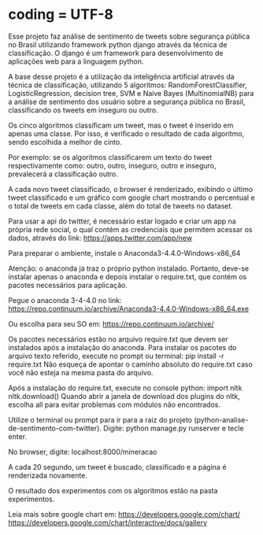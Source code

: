 ﻿# coding = UTF-8

Esse projeto faz análise de sentimento de tweets sobre segurança pública no Brasil utilizando framework python django através da técnica de classificação.
O django é um framework para desenvolvimento de aplicações web para a linguagem python.

A base desse projeto é a utilização da inteligência artificial através da técnica de classificação, utilizando 5 algoritmos: RandomForestClassifier, LogisticRegression, decision tree, SVM e Naive Bayes (MultinomialNB) para a análise de sentimento dos usuário sobre a segurança pública no Brasil, classificando os tweets em inseguro ou outro.

Os cinco algoritmos classificam um tweet, mas o tweet é inserido em apenas uma classe. Por isso, é verificado o resultado de cada algoritmo, sendo escolhida a melhor de cinto.

Por exemplo: se os algoritmos classificarem um texto do tweet respectivamente como: outro, outro, inseguro, outro e inseguro, prevalecerá a classificação outro.

A cada novo tweet classificado, o browser é renderizado, exibindo o último tweet classificado e um gráfico com google chart mostrando o percentual e o total de tweets em cada classe, além do total de tweets no dataset.

Para usar a api do twitter, é necessário estar logado  e criar um app na própria rede social, o qual contém as credenciais que permitem acessar os dados, através do link:
https://apps.twitter.com/app/new

Para preparar o ambiente, instale o Anaconda3-4.4.0-Windows-x86_64

Atenção: o anaconda já traz o próprio python instalado. Portanto, deve-se instalar apenas o anaconda e depois instalar o require.txt, que contém os pacotes necessários para aplicação.

Pegue o anaconda 3-4-4.0 no link:
https://repo.continuum.io/archive/Anaconda3-4.4.0-Windows-x86_64.exe

Ou escolha para seu SO em:
https://repo.continuum.io/archive/

Os pacotes necessários estão no arquivo require.txt que devem ser instalados após a instalação do anaconda.
Para instalar os pacotes do arquivo texto referido, execute no prompt ou terminal: pip install -r require.txt
Não esqueça de apontar o caminho absoluto do require.txt caso você não esteja na mesma pasta do arquivo.

Após a instalação do require.txt, execute no console python:
import nltk
nltk.download()
Quando abrir a janela de download dos plugins do nltk, escolha all para evitar problemas com módulos não encontrados.

Utilize o terminal ou prompt para ir para a raiz do projeto (python-analise-de-sentimento-com-twitter). Digite:
python manage.py runserver e tecle enter.

No browser, digite: localhost:8000/mineracao

A cada 20 segundo, um tweet é buscado, classificado e a página é renderizada novamente.

O resultado dos experimentos com os algoritmos estão na pasta experimentos.

Leia mais sobre google chart em:
https://developers.google.com/chart/
https://developers.google.com/chart/interactive/docs/gallery